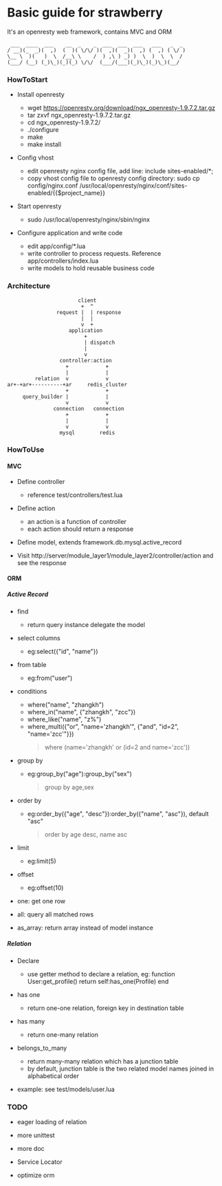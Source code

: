 Basic guide for strawberry
===========================
It's an openresty web framework, contains MVC and ORM

     ___  ____  ___    __  _    _  ___  ___  ___   ___   _  _ 
    / __)(_  _)(  ,)  (  )( \/\/ )(  ,)(  _)(  ,) (  ,) ( \/ )
    \__ \  )(   )  \  /__\ \    /  ) ,\ ) _) )  \  )  \  \  / 
    (___/ (__) (_)\_)(_)(_) \/\/  (___/(___)(_)\_)(_)\_)(__/  

### HowToStart
*	Install openresty
	-	wget https://openresty.org/download/ngx_openresty-1.9.7.2.tar.gz
	-	tar zxvf ngx_openresty-1.9.7.2.tar.gz
	-	cd ngx_openresty-1.9.7.2/
	-	./configure
	-	make
	-	make install

*	Config vhost
	-	edit openresty nginx config file, add line: include sites-enabled/*;
	-	copy vhost config file to openresty config directory: sudo cp config/nginx.conf /usr/local/openresty/nginx/conf/sites-enabled/{{$project_name}}

*	Start openresty
	-	sudo /usr/local/openresty/nginx/sbin/nginx

*	Configure application and write code
	-	edit app/config/*.lua
	-	write controller to process requests. Reference app/controllers/index.lua
	-	write models to hold reusable business code


###	Architecture

                           client
                            +  ^
                    request |  | response
                            |  |
                            v  +
                        application
                             +
                             | dispatch
                             |
                             v
                     controller:action
                       +            +
                       |            |
             relation  v            v
    ar+-+ar+----------+ar     redis_cluster
                       +            +
         query_builder |            |
                       v            v
                   connection   connection
                       +            +
                       |            |
                       v            v
                     mysql        redis


###	HowToUse
####	MVC

*	Define controller
	-	reference test/controllers/test.lua

*	Define action
	-	an action is a function of controller
	-	each action should return a response

*	Define model, extends framework.db.mysql.active_record

*	Visit http://server/module_layer1/module_layer2/controller/action and see the response

####	ORM
#####	Active Record
*	find
	-	return query instance delegate the model

*	select columns
	-	eg:select({"id", "name"})

*	from table
	-	eg:from("user")

*	conditions
	-	where("name", "zhangkh")
	-	where_in("name", {"zhangkh", "zcc"})
	-	where_like("name", "z%")
	-	where_multi({"or", "name='zhangkh'", {"and", "id=2", "name='zcc'"}})
		>	where (name='zhangkh' or (id=2 and name='zcc'))

*	group by
	-	eg:group_by("age"):group_by("sex")
		>	group by age,sex

*	order by
	-	eg:order_by({"age", "desc"}):order_by({"name", "asc"}), default "asc"
		>	order by age desc, name asc

*	limit
	-	eg:limit(5)

*	offset
	-	eg:offset(10)

*	one: get one row

*	all: query all matched rows

*	as_array: return array instead of model instance

#####	Relation
*	Declare
	-	use getter method to declare a relation, eg:
				function User:get_profile()
            		return self:has_one(Profile)
    			end

*	has one
	-	return one-one relation, foreign key in destination table

*	has many
	-	return one-many relation

*	belongs_to_many
	-	return many-many relation which has a junction table
	-	by default, junction table is the two related model names joined in alphabetical order

*	example: see test/models/user.lua


### TODO
*	eager loading of relation

*   more unittest

*	more doc

*   Service Locator

*	optimize orm
